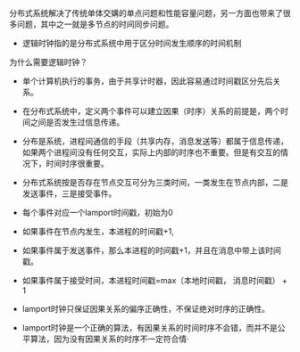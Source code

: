 分布式系统解决了传统单体交媾的单点问题和性能容量问题，另一方面也带来了很多问题，其中之一就是多节点的时间同步问题。

- 逻辑时钟指的是分布式系统中用于区分时间发生顺序的时间机制

为什么需要逻辑时钟？

- 单个计算机执行的事务，由于共享计时器，因此容易通过时间戳区分先后关系。

- 在分布式系统中，定义两个事件可以建立因果（时序）关系的前提是，两个时间之间是否发生过信息传递。

- 分布是系统，进程间通信的手段（共享内存，消息发送等）都属于信息传递，如果两个进程间没有任何交互，实际上内部的时序也不重要。但是有交互的情况下，时间时序很重要。

- 分布式系统按是否存在节点交互可分为三类时间，一类发生在节点内部，二是发送事件，三是接受事件。

- 每个事件对应一个lamport时间戳，初始为0
- 如果事件在节点内发生，本进程的时间戳+1,
- 如果事件属于发送事件，那么本进程的时间戳+1，并且在消息中带上该时间戳。
- 如果事件属于接受时间，本进程时间戳=max（本地时间戳， 消息时间戳） + 1
- lamport时钟只保证因果关系的偏序正确性，不保证绝对时序的正确性。

- lamport时钟是一个正确的算法，有因果关系的时间时序不会错，而并不是公平算法，因为没有因果关系的时序不一定符合情·
